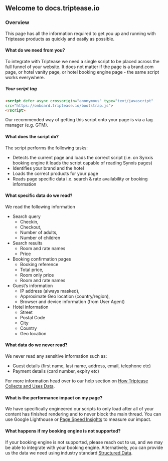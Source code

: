 ## Welcome to docs.triptease.io

### Overview

This page has all the information required to get you up and running with Triptease products as quickly and easily as possible.

#### What do we need from you? 

To integrate with Triptease we need a single script to be placed across the full funnel of your website.
It does not matter if the page is a brand.com page, or hotel vanity page, or hotel booking engine page - the same script works everywhere.


##### Your script tag

```html
<script defer async crossorigin="anonymous" type="text/javascript"
src="https://onboard.triptease.io/bootstrap.js">
</script>
```

Our recommended way of getting this script onto your page is via a tag manager (e.g. GTM).

#### What does the script do? 

The script performs the following tasks:
- Detects the current page and loads the correct script (i.e. on Synxis booking engine it loads the script capable of reading Synxis pages)  
- Identifies your brand and the hotel 
- Loads the correct products for your page
- Reads page specific data i.e. search & rate availability or booking information

#### What specific data do we read?

We read the following information
- Search query
    - Checkin, 
    - Checkout, 
    - Number of adults, 
    - Number of children
- Search results
    - Room and rate names
    - Price
- Booking confirmation pages
    - Booking reference
    - Total price, 
    - Room only price
    - Room and rate names
- Guest’s information
    - IP address (always masked), 
    - Approximate Geo location (country/region), 
    - Browser and device information (from User Agent)
- Hotel information
    - Street
    - Postal Code
    - City
    - Country
    - Geo location

#### What data do we never read?

We never read any sensitive information such as:
- Guest details (first name, last name, address, email, telephone etc)
- Payment details (card number, expiry etc) 

For more information head over to our help section on [How Triptease Collects and Uses Data](https://help.triptease.com/en/collections/102136-getting-started#how-triptease-collects-and-uses-data).

#### What is the performance impact on my page?

We have specifically engineered our scripts to only load after all of your content has finished rendering and to never block the main thread.
You can use Google Lighthouse or [Page Speed Insights](https://developers.google.com/speed/pagespeed/insights/) to measure our impact.   

#### What happens if my booking engine is not supported?

If your booking engine is not supported, please reach out to us, and we may be able to integrate with your booking engine.
Alternatively, you can provide us the data we need using industry standard [Structured Data](https://structured-data.triptease.io/).
